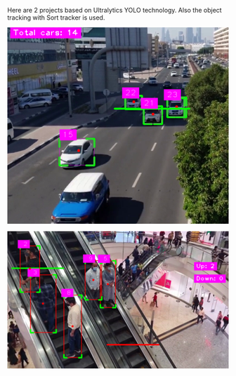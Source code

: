 Here are 2 projects based on Ultralytics YOLO technology.
Also the object tracking with Sort tracker is used.

![Example_1](images/count_cars.png)

![Example_2](images/count_people.png)
